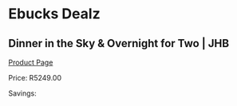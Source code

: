 
# Ebucks Dealz
## Dinner in the Sky & Overnight for Two | JHB
[Product Page](https://www.ebucks.com/web/shop/productSelected.do?prodId=342648046&catId=714893646)

Price: R5249.00

Savings: 


	